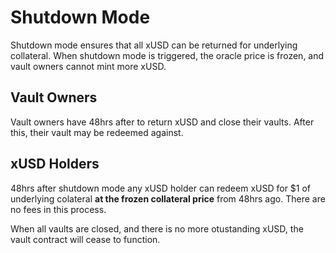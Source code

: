 # Shutdown Mode

Shutdown mode ensures that all xUSD can be returned for underlying collateral. When shutdown mode is triggered, the oracle price is frozen, and vault owners cannot mint more xUSD.&#x20;

## Vault Owners

Vault owners have 48hrs after to return xUSD and close their vaults. After this, their vault may be redeemed against.

## xUSD Holders

48hrs after shutdown mode any xUSD holder can redeem xUSD for $1 of underlying colateral **at the frozen collateral price** from 48hrs ago. There are no fees in this process.

When all vaults are closed, and there is no more otustanding xUSD, the vault contract will cease to function.
